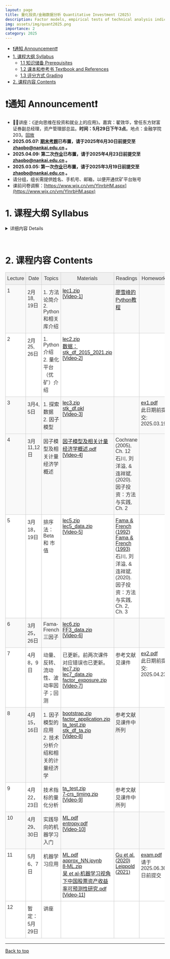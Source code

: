 ```yaml
---
layout: page
title: 量化投资/金融数据分析 Quantitative Investment (2025)
description: Factor models, empirical tests of technical analysis indicators, applications of machine learning techniques
img: assets/img/quant2025.png
importance: 2
category: 2025
---
```


- [❗️通知 Announcement❗️](#️通知-announcement️)
- [1. 课程大纲 Syllabus](#1-课程大纲-syllabus)
  - [1.1 知识储备 Prerequisites](#11-知识储备-prerequisites)
  - [1.2 课本和参考书 Textbook and References](#12-课本和参考书-textbook-and-references)
  - [1.3 评分方式 Grading](#13-评分方式-grading)
- [2. 课程内容 Contents](#2-课程内容-contents)

# ❗️通知 Announcement❗️
- 🎉🎉讲座：《逆向思维在投资和就业上的应用》。嘉宾：翟效华，曾任东方财富证券副总经理，资产管理部总监。**时间：5月29日下午3点**。地点：金融学院203。[回放](https://nankai.feishu.cn/minutes/obcnra7s5uf754fg3i9ypl4i?from=from_copylink)
- **2025.05.07: [期末考题](/assets/courses/quant_2025/exam.pdf)已布置，请于2025年6月30日前提交至 zhaobo@nankai.edu.cn 。**
- **2025.04.09: 第二次[作业](/assets/courses/quant_2025/exercises/ex2.pdf)已布置，请于2025年4月23日前提交至 zhaobo@nankai.edu.cn 。**
- **2025.03.05: 第一次[作业](/assets/courses/quant_2025/exercises/ex1.pdf)已布置，请于2025年3月19日前提交至 zhaobo@nankai.edu.cn 。**
- 请分组，组长需提供姓名、手机号、邮箱，以便开通优矿平台账号
- 课前问卷调察：[https://www.wjx.cn/vm/YlnrbHM.aspx](https://www.wjx.cn/vm/YlnrbHM.aspx)


# 1. 课程大纲 Syllabus

<!-- &nbsp; -->

<details markdown="1">
  <summary> 详细内容 Details </summary>

这门课程在教学计划上有两个不同的名称：《量化投资》(学硕)，《金融数据分析和Python应用》(专硕)。主要讨论用数量方法探索金融数据以及构建交易策略。课程内容是应用导向的，但相关的理论也会有涉及。课程目标：掌握基本的工具以及用数据分析的思维方式。这门课主要包含以下内容：
- Python 基础以及数据处理相关库(numpy, pandas, sklearn, tensorflow, keras等)
- 因子模型
- 技术分析介绍以及统计检验
- 机器学习和深度学习在量化投资中的应用

这门课暂不包含高频数据(日内)策略，也不包含衍生品策略。主要的数据来源是中国A股市场股票数据

This is a course about constructing trading strategies by quantitative methods. The course is application oriented, but relevant theories will also be discussed. The course objective is to teach students basic tools and ways of exploring financial data so that quantitative (and perhaps winning) strategies can be constructed. The main contents are:
- introduction of Python basics and data science packages (numpy, pandas, sklearn, tensorflow, keras, etc.)
- construction of factor models
- introduction to technical analysis
- application of machine learning and deep learning methods

This course does not contain high-frequency (intraday) strategies, or strategies involving derivatives. Please refer to other courses provided by the school if these are what you need. Our main data is from A shares of China's stock markets.


## 1.1 知识储备 Prerequisites
应当知道基本的计量经济学(我们会进行简短的复习)。无需具备编程知识，所有的编程相关的内容都会在课程中介绍，但如果有编程经验更好。面对大量的编程应当有心理准备。

Students should know basic econometrics (I'll give short review lectures if necessary). Students must also be comfortable, or inclined to do lots of programming. No prior knowledge of programming is required, though it is surely a big plus if you have some experiences.

## 1.2 课本和参考书 Textbook and References
暂无课本。课件和相关资料会上传到这个网页，请每次上课前进行下载。我们采用的平台是[优矿](https://uqer.datayes.com/)，请至相关网页下载客户端。优矿有免费版但分配的计算资源很少，学院会提供一些共享账号。参考书目见下方。

There is no required textbook. Lecture notes will be uploaded here and please download the latest version before class. We'll be using [Uqer](https://uqer.datayes.com/), a quant platform, for retrieving data, programming and backtesting. Please download and install it on your laptop. The platform is not free, but we'll give you several shared accounts.

The following references are useful:
- Cochrane, John H., 2005, *Asset Pricing*. Revised edition. (Princeton University Press, Princeton, N.J).
- Bali, Turan G., Robert F. Engle, and Scott Murray, 2016, *Empirical Asset Pricing: The Cross Section of Stock Returns*. 1 edition. (Wiley).
- 石川, 刘洋溢, & 连祥斌. (2020). 因子投资：方法与实践. 电子工业出版社.
- Murphy, John J., 1999, *Technical Analysis of the Financial Markets: A Comprehensive Guide to Trading Methods and Applications*. (New York Institute of Finance, N.Y.).
- Grinold, Richard, and Ronald Kahn, 1999, *Active Portfolio Management: A Quantitative Approach for Producing Superior Returns and Controlling Risk*. 2 edition. (McGraw-Hill Education, New York).
- Geron, Aurelien, 2021, *Hands-on Machine Learning with Scikit-Learn, Keras, and TensorFlow*. 3rd Edition (O'Reilly).

## 1.3 评分方式 Grading
- 3次作业 (75%)
- 开放式项目 (25%)

- 3 homework exercises (75%)
- An open-ended project (25%)

**抄袭作业零容忍。抄袭他人作业可能会直接挂科。** 对于编程经验较少的同学来说，遇到困难是正常的。所有的代码我都会共享，只要仔细研读一定可以完成作业和考试。请相信自己。

**PLAGIARISM IS STRICTLY PROHIBITED. You may immediately fail the course if copy-pasting other's work.** It will be normal to meet obstacles during the course, especially for students with less exposure to programming. I'll share all relevant codes and you'll surely complete the course successfully if you read and try the provided codes with some care. Please trust yourself and hang on.

</details>

&nbsp;

# 2. 课程内容 Contents

<style type="text/css">
.tg  { 
    border-collapse:collapse;
    border-color:#ccc;
    border-spacing:0;
    width: 100%; /* Increase the width of the whole table */
    table-layout: auto; /* Adjusts based on content */
}
.tg td {
    background-color:#fff;
    border-color:#ccc;
    border-style:solid;
    border-width:1px;
    color:#333;
    font-family:Arial, sans-serif;
    font-size:16px;
    overflow:hidden;
    padding:10px 5px;
    word-break:normal;
}
.tg th {
    background-color:#f0f0f0;
    border-color:#ccc;
    border-style:solid;
    border-width:1px;
    color:#333;
    font-family:Arial, sans-serif;
    font-size:16px;
    font-weight:normal;
    overflow:hidden;
    padding:10px 5px;
    word-break:normal;
}
.tg .tg-v16d {
    background-color:#f9f9f9;
    border-color:#cccccc;
    text-align:left;
    vertical-align:top;
}
.tg .tg-65iu {
    border-color:#cccccc;
    text-align:left;
    vertical-align:top;
}
.tg .tg-o57c {
    border-color:#cccccc;
    text-align:center;
    vertical-align:top;
}
</style>
<table class="tg">
<colgroup>
<col style="width: 56px">
<col style="width: 114px">
<col style="width: 298px">
<col style="width: 108px">
<col style="width: 142px">
<col style="width: 78px">
</colgroup>
<thead>
  <tr>
    <th class="tg-o57c">Lecture</th>
    <th class="tg-o57c">Date</th>
    <th class="tg-o57c">Topics</th>
    <th class="tg-o57c">Materials</th>
    <th class="tg-o57c">Readings</th>
    <th class="tg-o57c">Homework</th>
  </tr>
</thead>
<tbody>
  <tr>
    <td class="tg-v16d">1</td>
    <td class="tg-v16d">2月18, 19日</td>
    <td class="tg-v16d">1. 方法论简介 <br>2. Python和相关库介绍 </td>
    <td class="tg-v16d">
    <a href="/assets/courses/quant_2025/lec1/lec1.zip" target="_blank" rel="noopener noreferrer">lec1.zip</a>
    <br>
    <a href="https://nankai.feishu.cn/minutes/obcns72ypxsgqt9iugm89hq9?from=from_copylink" target="_blank" rel="noopener noreferrer">[Video-1]</a>
    </td>
    <td class="tg-v16d">
    <a href="https://www.liaoxuefeng.com/wiki/1016959663602400" target="_blank" rel="noopener noreferrer">廖雪峰的Python教程</a>
    </td>
    <td class="tg-v16d"></td>
  </tr>
  <tr>
    <td class="tg-65iu">2</td>
    <td class="tg-65iu">2月25, 26日</td>
    <td class="tg-65iu">1. Python 介绍 <br> 2. 量化平台（优矿）介绍  </td>
    <td class="tg-65iu">
      <a href="/assets/courses/quant_2025/lec2/lec2.zip" target="_blank" rel="noopener noreferrer">lec2.zip</a> <br>
      <a href="https://nankai.feishu.cn/file/FAzXbMtEDo8zv6xpWCzcpdGmnlh" target="_blank" rel="noopener noreferrer">数据：stk_df_2015_2021.zip</a> <br>
      <a href="https://nankai.feishu.cn/minutes/obcnxzth348q11595elg3257?from=from_copylink" target="_blank" rel="noopener noreferrer">[Video-2]</a>
    </td>
    <td class="tg-65iu">
    </td>
    <td class="tg-65iu">
    </td>
  </tr>
  <tr>
    <td class="tg-v16d">3</td>
    <td class="tg-v16d">3月4, 5日 </td>
    <td class="tg-v16d">1. 探索数据  <br>
        2. 因子模型 </td>
    <td class="tg-v16d">
      <a href="/assets/courses/quant_2025/lec3/lec3.zip" target="_blank" rel="noopener noreferrer">lec3.zip</a> <br>
      <a href="https://nankai.feishu.cn/file/AaxRbBHc4oCUWZxZ4dvc2bNPnle?from=from_copylink" target="_blank" rel="noopener noreferrer">stk_df.pkl</a> <br>
      <a href="https://nankai.feishu.cn/minutes/obcn3s1b4i7u713i9h4w57v8?from=from_copylink" target="_blank" rel="noopener noreferrer">[Video-3]</a>
    </td>
    <td class="tg-v16d">
    </td>
    <td class="tg-v16d">
      <a href="/assets/courses/quant_2025/exercises/ex1.pdf" target="_blank" rel="noopener noreferrer">ex1.pdf</a> <br>
      此日期前提交: 2025.03.19
    </td>
  </tr>
  <tr>
    <td class="tg-v16d">4</td>
    <td class="tg-v16d">3月11,12日 </td>
    <td class="tg-v16d">
        因子模型及相关计量经济学概述 </td>
    <td class="tg-v16d">
      <a href="/assets/courses/quant_2025/lec4/因子模型及相关计量经济学概述.pdf" target="_blank" rel="noopener noreferrer">因子模型及相关计量经济学概述.pdf</a> <br>
      <a href="https://nankai.feishu.cn/minutes/obcn8lst14r156c8krge1gvm?from=from_copylink" target="_blank" rel="noopener noreferrer">[Video-4]</a>
    </td>
    <td class="tg-v16d">
      Cochrane (2005), Ch. 12 <br>
      石川, 刘洋溢, & 连祥斌. (2020). 因子投资：方法与实践, Ch. 2
    </td>
    <td class="tg-v16d">
    </td>
  </tr>
  <tr>
    <td class="tg-65iu">5</td>
    <td class="tg-65iu">3月18，19日 </td>
    <td class="tg-65iu"> 排序法：Beta 和 市值  </td>
    <td class="tg-65iu">
      <a href="/assets/courses/quant_2025/lec5/lec5.zip" target="_blank" rel="noopener noreferrer">lec5.zip</a> <br>
      <a href="https://nankai.feishu.cn/file/L4Bqbsvz8o2FATxVarmcSpeOnIh?from=from_copylink" target="_blank" rel="noopener noreferrer">lec5_data.zip</a> <br>
      <a href="https://nankai.feishu.cn/minutes/obcnde7h64gsztk6g7gcn335?from=from_copylink" target="_blank" rel="noopener noreferrer">[Video-5]</a>
    </td>
    <td class="tg-65iu">
       <a href="https://onlinelibrary.wiley.com/doi/full/10.1111/j.1540-6261.1992.tb04398.x" target="_blank" rel="noopener noreferrer">Fama & French (1992)</a> <br>
    <a href="https://www.sciencedirect.com/science/article/abs/pii/0304405X93900235" target="_blank" rel="noopener noreferrer">Fama & French (1993)</a> <br>
    石川, 刘洋溢, & 连祥斌. (2020). 因子投资：方法与实践, Ch. 2, Ch. 3
    </td>
    <td class="tg-65iu">
    </td>
  </tr>
  <tr>
    <td class="tg-v16d">6</td>
    <td class="tg-v16d">3月25，26日</td>
    <td class="tg-v16d"> Fama-French 三因子 </td>
    <td class="tg-v16d">
      <a href="/assets/courses/quant_2025/lec6/lec6.zip" target="_blank" rel="noopener noreferrer">lec6.zip</a> <br>
      <a href="https://nankai.feishu.cn/file/GUPobDpjdoBk2yx4dVvcV7JIn9g?from=from_copylink" target="_blank" rel="noopener noreferrer">FF3_data.zip</a> <br>
      <a href="https://nankai.feishu.cn/minutes/obcnh777y498f2zk174mg472?from=from_copylink" target="_blank" rel="noopener noreferrer">[Video-6]</a>
    </td>
    <td class="tg-v16d">
    </td>
    <td class="tg-v16d">
    </td>
  </tr>
  <tr>
    <td class="tg-65iu">7</td>
    <td class="tg-65iu">4月8，9日</td>
    <td class="tg-65iu">
    动量、反转、流动性、波动率因子；回测 <br>
    </td>
    <td class="tg-65iu">
        已更新。前两次课件对应错误也已更新。 <br>
        <a href="/assets/courses/quant_2025/lec7/lec7.zip" target="_blank" rel="noopener noreferrer">lec7.zip</a> <br>
        <a href="https://nankai.feishu.cn/file/X7kKbgiUGoqMx2x7149cprfrngh?from=from_copylink" target="_blank" rel="noopener noreferrer">lec7_data.zip</a> <br>
        <a href="https://nankai.feishu.cn/file/QHkYbXNaQoiDLgxVT7jcTnKRnDb?from=from_copylink" target="_blank" rel="noopener noreferrer">factor_exposure.zip</a> <br>
        <a href="https://nankai.feishu.cn/minutes/obcnrei3pp91972a244j6v47?from=from_copylink" target="_blank" rel="noopener noreferrer">[Video-7]</a>
    </td>
    <td class="tg-65iu">
    参考文献见课件
    </td>
    <td class="tg-65iu">
    <a href="/assets/courses/quant_2025/exercises/ex2.pdf" target="_blank" rel="noopener noreferrer">ex2.pdf</a> <br>
      此日期前提交: 2025.04.23
    </td>
  </tr>
  <tr>
    <td class="tg-v16d">8</td>
    <td class="tg-v16d">4月15，16日 </td>
    <td class="tg-v16d">
    1. 因子模型的应用 <br>
    2. 技术分析介绍和相关的计量经济学
    </td>
    <td class="tg-v16d">
    <a href="/assets/courses/quant_2025/lec8/bootstrap.zip" target="_blank" rel="noopener noreferrer">bootstrap.zip</a> <br>
    <a href="/assets/courses/quant_2025/lec8/factor_application.zip" target="_blank" rel="noopener noreferrer">factor_application.zip</a> <br>
    <a href="/assets/courses/quant_2025/lec8/ta_test.zip" target="_blank" rel="noopener noreferrer">ta_test.zip</a> <br>
    <a href="https://nankai.feishu.cn/file/J6ceb8hVNoNWqMxZrRocWYplnxg?from=from_copylink" target="_blank" rel="noopener noreferrer">stk_df_ta.zip</a> <br>
    <a href="https://nankai.feishu.cn/minutes/obcnwlm76dt838797enhemiy?from=from_copylink" target="_blank" rel="noopener noreferrer">[Video-8]</a> <br>
    </td>
    <td class="tg-v16d">
    参考文献见课件中所列
    </td>
    <td class="tg-v16d">
    </td>
  </tr>
  <tr>
    <td class="tg-65iu">9</td>
    <td class="tg-65iu">4月22，23日</td>
    <td class="tg-65iu">
    技术指标的量化分析 <br>
    </td>
    <td class="tg-65iu">
    <a href="/assets/courses/quant_2025/lec8/ta_test.zip" target="_blank" rel="noopener noreferrer">ta_test.zip</a> <br>
    <a href="/assets/courses/quant_2025/lec9/7-crs_timing.zip" target="_blank" rel="noopener noreferrer">7-crs_timing.zip</a> 
    <a href="https://nankai.feishu.cn/minutes/obcn2e39cn3vx7497mky2kxj?from=from_copylink" target="_blank" rel="noopener noreferrer">[Video-9]</a>
    </td>
    <td class="tg-65iu">
    参考文献见课件中所列
    </td>
    <td class="tg-65iu">
    </td>
  </tr>
  <tr>
    <td class="tg-v16d">10</td>
    <td class="tg-v16d">4月29、30日</td>
    <td class="tg-v16d">
    实践导向的机器学习入门 <br>
    </td>
    <td class="tg-v16d">
    <a href="/assets/courses/quant_2025/lec10/ML.pdf" target="_blank" rel="noopener noreferrer">ML.pdf</a> <br>
    <a href="/assets/courses/quant_2025/lec10/entropy.pdf" target="_blank" rel="noopener noreferrer">entropy.pdf</a> <br>
    <a href="https://nankai.feishu.cn/minutes/obcn6781u221996628ao3ehh?from=from_copylink" target="_blank" rel="noopener noreferrer">[Video-10]</a>
    </td>
    <td class="tg-v16d">
    </td>
    <td class="tg-v16d"> </td>
  </tr>
  <tr>
    <td class="tg-65iu">11</td>
    <td class="tg-65iu">5月6、7日</td>
    <td class="tg-65iu">
    机器学习应用
    </td>
    <td class="tg-65iu">
    <a href="/assets/courses/quant_2025/lec10/ML.pdf" target="_blank" rel="noopener noreferrer">ML.pdf</a> <br>
    <a href="/assets/courses/quant_2025/lec11/approx_NN.ipynb" target="_blank" rel="noopener noreferrer">approx_NN.ipynb</a> <br>
    <a href="/assets/courses/quant_2025/lec11/8-ML.zip" target="_blank" rel="noopener noreferrer">8-ML.zip</a> <br>
    <a href="/assets/courses/quant_2024/lec11/吴 et al-机器学习视角下中国股票资产收益率可预测性研究.pdf" target="_blank" rel="noopener noreferrer">吴 et al-机器学习视角下中国股票资产收益率可预测性研究.pdf</a> <br>
    <a href="https://nankai.feishu.cn/minutes/obcnbzrbvhl42oc93iqp6224?from=from_copylink" target="_blank" rel="noopener noreferrer">[Video-11]</a> 
    </td>
    <td class="tg-65iu">
    <a href="https://academic.oup.com/rfs/article/33/5/2223/5758276?login=false" target="_blank" rel="noopener noreferrer">Gu et al. (2020) </a> <br>
    <a href="https://www.sciencedirect.com/science/article/pii/S0304405X21003743" target="_blank" rel="noopener noreferrer">Leippold (2021) </a>
    </td>
    <td class="tg-65iu"> 
    <a href="/assets/courses/quant_2025/exam.pdf" target="_blank" rel="noopener noreferrer">exam.pdf</a> <br>
    请于2025.06.30日前提交
    </td>
  </tr>
  <tr>
    <td class="tg-65iu">12</td>
    <td class="tg-65iu"> 暂定：5月29日 </td>
    <td class="tg-65iu">
    讲座
    </td>
    <td class="tg-65iu">
    </td>
    <td class="tg-65iu">
    </td>
    <td class="tg-65iu"> </td>
  </tr>
</tbody>
</table>


-----
[Back to top](#)